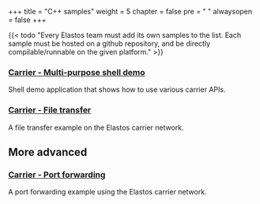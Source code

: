 +++
title = "C++ samples"
weight = 5
chapter = false
pre = "<i class='fa ela-page'></i> "
alwaysopen = false
+++

{{< todo "Every Elastos team must add its own samples to the list. Each sample must be hosted on a github repository, and be directly compilable/runnable on the given platform." >}}


### [Carrier - Multi-purpose shell demo](https://github.com/elastos/Elastos.NET.Carrier.Native.SDK/tree/master/apps/shell)

Shell demo application that shows how to use various carrier APIs.

### [Carrier - File transfer](https://github.com/elastos/Elastos.NET.Carrier.Native.SDK/tree/master/apps/file)

A file transfer example on the Elastos carrier network.

## More advanced

### [Carrier - Port forwarding](https://github.com/elastos/Elastos.NET.Carrier.Native.SDK/tree/master/apps/pfd)

A port forwarding example using the Elastos carrier network.
